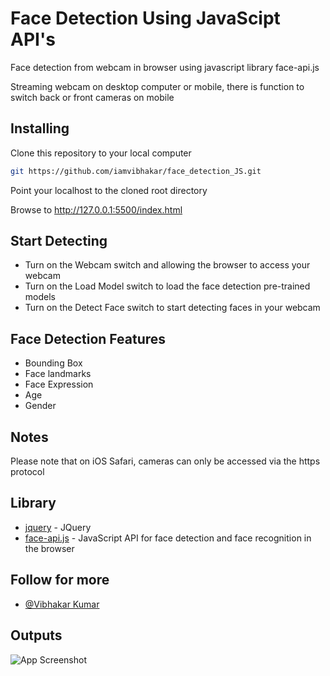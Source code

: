 # Face Detection Using JavaScipt API's

Face detection from webcam in browser using javascript library face-api.js

Streaming webcam on desktop computer or mobile, there is function to switch back or front cameras on mobile

## Installing

Clone this repository to your local computer

```bash
git https://github.com/iamvibhakar/face_detection_JS.git
```

Point your localhost to the cloned root directory

Browse to http://127.0.0.1:5500/index.html

## Start Detecting

- Turn on the Webcam switch and allowing the browser to access your webcam
- Turn on the Load Model switch to load the face detection pre-trained models
- Turn on the Detect Face switch to start detecting faces in your webcam

## Face Detection Features

- Bounding Box
- Face landmarks
- Face Expression
- Age
- Gender

## Notes

Please note that on iOS Safari, cameras can only be accessed via the https protocol

## Library

- [jquery](https://code.jquery.com/jquery-3.3.1.min.js) - JQuery
- [face-api.js](https://github.com/justadudewhohacks/face-api.js) - JavaScript API for face detection and face recognition in the browser

## Follow for more

- [@Vibhakar Kumar](https://github.com/iamvibhakar)

## Outputs

![App Screenshot](https://raw.githubusercontent.com/iamvibhakar/face_detection_JS/main/output.gif)
